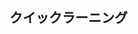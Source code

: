 ## クイックラーニング

### <script> タグ

`defer` 属性 : `<script>` を `<head>` 内の最後に配置する際に付ける。


### Call back

[callback.js](callback.js)

### メソッド

[method](method.js)

### 分割代入

[destructuring-assignment.js](destructuring-assignment.js)





